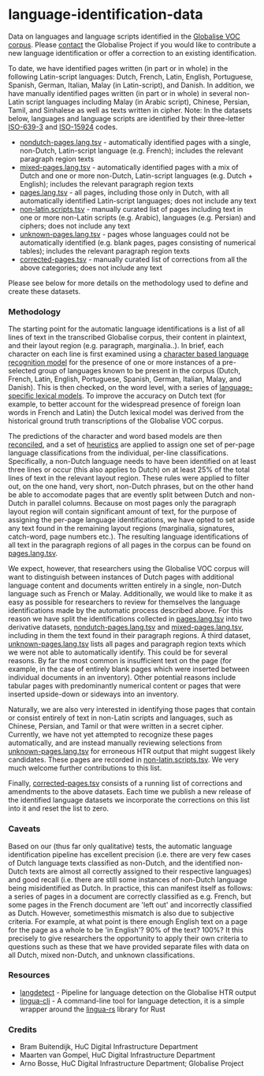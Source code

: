 # language-identification-data

Data on languages and language scripts identified in the [Globalise VOC corpus](https://www.nationaalarchief.nl/onderzoeken/archief/1.04.02). Please [contact](https://globalise.huygens.knaw.nl/contact-us/) the Globalise Project if you would like to contribute a new language identification or offer a correction to an existing identification.

To date, we have identified pages written (in part or in whole) in the following Latin-script languages: Dutch, French, Latin, English, Portuguese, Spanish, German, Italian, Malay (in Latin-script), and Danish. In addition, we have manually identified pages written (in part or in whole) in several non-Latin script languages including Malay (in Arabic script), Chinese, Persian, Tamil, and Sinhalese as well as texts written in cipher. Note: In the datasets below, languages and language scripts are identified by their three-letter [ISO-639-3](https://en.wikipedia.org/wiki/List_of_ISO_639_language_codes) and [ISO-15924](https://en.wikipedia.org/wiki/ISO_15924) codes.

- [nondutch-pages.lang.tsv](https://github.com/globalise-huygens/language-identification-data/blob/main/latin-script-pages/nondutch-pages.lang.tsv) - automatically identified pages with a single, non-Dutch, Latin-script language (e.g. French); includes the relevant paragraph region texts
- [mixed-pages.lang.tsv](https://github.com/globalise-huygens/language-identification-data/blob/main/latin-script-pages/mixed-pages.lang.tsv) - automatically identified pages with a mix of Dutch and one or more non-Dutch, Latin-script languages (e.g. Dutch + English); includes the relevant paragraph region texts
- [pages.lang.tsv](https://github.com/globalise-huygens/language-identification-data/blob/main/latin-script-pages/pages.lang.tsv) - all pages, including those only in Dutch, with all automatically identified Latin-script languages; does not include any text
- [non-latin.scripts.tsv](https://github.com/globalise-huygens/language-identification-data/blob/main/non-latin-script-pages/non-latin.scripts.tsv) - manually curated list of pages including text in one or more non-Latin scripts (e.g. Arabic), languages (e.g. Persian) and ciphers; does not include any text 
- [unknown-pages.lang.tsv](https://github.com/globalise-huygens/language-identification-data/blob/main/latin-script-pages/unknown-pages.lang.tsv) - pages whose languages could not be automatically identified (e.g. blank pages, pages consisting of numerical tables); includes the relevant paragraph region texts
- [corrected-pages.tsv](https://github.com/globalise-huygens/language-identification-data/tree/main/corrections) - manually curated list of corrections from all the above categories; does not include any text

Please see below for more details on the methodology used to define and create these datasets.

### Methodology

The starting point for the automatic language identifications is a list of all lines of text in the transcribed Globalise corpus, their content in plaintext, and their layout region (e.g. paragraph, marginalia..). In brief, each character on each line is first examined using a [character based language recognition model](https://github.com/pemistahl/lingua-rs/) for the presence of one or more instances of a pre-selected group of languages known to be present in the corpus (Dutch, French, Latin, English, Portuguese, Spanish, German, Italian, Malay, and Danish). This is then checked, on the word level, with a series of [language-specific lexical models](https://github.com/knaw-huc/globalise-tools/tree/main/pipelines/langdetect/lexicons). To improve the accuracy on Dutch text (for example, to better account for the widespread presence of foreign loan words in French and Latin) the Dutch lexical model was derived from the historical ground truth transcriptions of the Globalise VOC corpus. 

The predictions of the character and word based models are then [reconciled](https://github.com/knaw-huc/globalise-tools/blob/main/scripts/gt_classify_language.py), and a set of [heuristics](https://github.com/knaw-huc/globalise-tools/blob/main/scripts/gt_classify_language.py) are applied to assign one set of per-page language classifications from the individual, per-line classifications. Specifically, a non-Dutch language needs to have been identified on at least three lines or occur (this also applies to Dutch) on at least 25% of the total lines of text in the relevant layout region. These rules were applied to filter out, on the one hand, very short, non-Dutch phrases, but on the other hand be able to accomodate pages that are evently split between Dutch and non-Dutch in parallel columns. Because on most pages only the paragraph layout region will contain significant amount of text, for the purpose of assigning the per-page language identifications, we have opted to set aside any text found in the remaining layout regions (marginalia, signatures, catch-word, page numbers etc.). The resulting language identifications of all text in the paragraph regions of all pages in the corpus can be found on [pages.lang.tsv](https://github.com/globalise-huygens/language-identification-data/blob/main/latin-script-pages/pages.lang.tsv).  

We expect, however, that researchers using the Globalise VOC corpus will want to distinguish between instances of Dutch pages with additional language content and documents written entirely in a single, non-Dutch language such as French or Malay. Additionally, we would like to make it as easy as possible for researchers to review for themselves the language identifications made by the automatic process described above. For this reason we have split the identifications collected in [pages.lang.tsv](https://github.com/globalise-huygens/language-identification-data/blob/main/latin-script-pages/pages.lang.tsv) into two derivative datasets, [nondutch-pages.lang.tsv](https://github.com/globalise-huygens/language-identification-data/blob/main/latin-script-pages/nondutch-pages.lang.tsv) and [mixed-pages.lang.tsv](https://github.com/globalise-huygens/language-identification-data/blob/main/latin-script-pages/mixed-pages.lang.tsv), including in them the text found in their paragraph regions. A third dataset, [unknown-pages.lang.tsv](https://github.com/globalise-huygens/language-identification-data/blob/main/latin-script-pages/unknown-pages.lang.tsv) lists all pages and paragraph region texts which we were not able to automatically identify. This could be for several reasons. By far the most common is insufficient text on the page (for example, in the case of entirely blank pages which were inserted between individual documents in an inventory). Other potential reasons include tabular pages with predominantly numerical content or pages that were inserted upside-down or sideways into an inventory.

Naturally, we are also very interested in identifying those pages that contain or consist entirely of text in non-Latin scripts and languages, such as Chinese, Persian, and Tamil or that were written in a secret cipher. Currently, we have not yet attempted to recognize these pages automatically, and are instead manually reviewing selections from [unknown-pages.lang.tsv](https://github.com/globalise-huygens/language-identification-data/blob/main/latin-script-pages/unknown-pages.lang.tsv) for erroneous HTR output that might suggest likely candidates. These pages are recorded in [non-latin.scripts.tsv](https://github.com/globalise-huygens/language-identification-data/blob/main/non-latin-script-pages/non-latin.scripts.tsv). We very much welcome further contributions to this list.

Finally, [corrected-pages.tsv](https://github.com/globalise-huygens/language-identification-data/tree/main/corrections) consists of a running list of corrections and amendments to the above datasets. Each time we publish a new release of the identified language datasets we incorporate the corrections on this list into it and reset the list to zero.

### Caveats

Based on our (thus far only qualitative) tests, the automatic language identification pipeline has excellent precision (i.e. there are very few cases of Dutch language texts classified as non-Dutch, and the identified non-Dutch texts are almost all correctly assigned to their respective languages) and good recall (i.e. there are still some instances of non-Dutch language being misidentified as Dutch. In practice, this can manifest itself as follows: a series of pages in a document are correctly classified as e.g. French, but some pages in the French document are 'left out' and incorrectly classified as Dutch. However, sometimesthis mismatch is also due to subjective criteria. For example, at what point is there enough English text on a page for the page as a whole to be 'in English'? 90% of the text? 100%? It this precisely to give researchers the opportunity to apply their own criteria to questions such as these that we have provided separate files with data on all Dutch, mixed non-Dutch, and unknown classifications.     

### Resources

- [langdetect](https://github.com/knaw-huc/globalise-tools/tree/main/pipelines/langdetect) - Pipeline for language detection on the Globalise HTR output
- [lingua-cli](https://github.com/proycon/lingua-cli) - A command-line tool for language detection, it is a simple wrapper around the [lingua-rs](https://github.com/pemistahl/lingua-rs/) library for Rust

### Credits

- Bram Buitendijk, HuC Digital Infrastructure Department
- Maarten van Gompel, HuC Digital Infrastructure Department
- Arno Bosse, HuC Digital Infrastructure Department; Globalise Project
